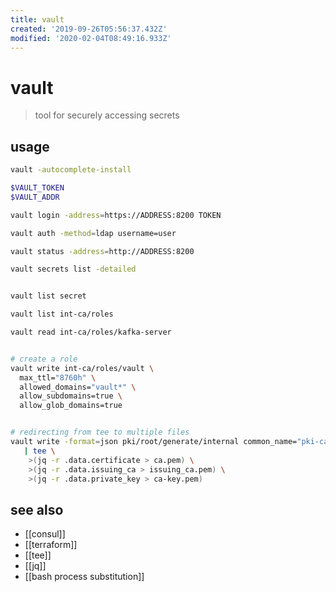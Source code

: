 ```yaml
---
title: vault
created: '2019-09-26T05:56:37.432Z'
modified: '2020-02-04T08:49:16.933Z'
---
```


# vault

> tool for securely accessing secrets

## usage
```sh
vault -autocomplete-install

$VAULT_TOKEN
$VAULT_ADDR

vault login -address=https://ADDRESS:8200 TOKEN

vault auth -method=ldap username=user

vault status -address=http://ADDRESS:8200

vault secrets list -detailed


vault list secret

vault list int-ca/roles

vault read int-ca/roles/kafka-server


# create a role
vault write int-ca/roles/vault \
  max_ttl="8760h" \
  allowed_domains="vault*" \
  allow_subdomains=true \
  allow_glob_domains=true


# redirecting from tee to multiple files
vault write -format=json pki/root/generate/internal common_name="pki-ca-root" ttl=87600h \
   | tee \
    >(jq -r .data.certificate > ca.pem) \
    >(jq -r .data.issuing_ca > issuing_ca.pem) \
    >(jq -r .data.private_key > ca-key.pem)
```

## see also
- [[consul]]
- [[terraform]]
- [[tee]]
- [[jq]]
- [[bash process substitution]]
